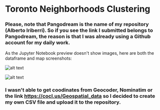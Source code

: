 # Toronto Neighborhoods Clustering

### Please, note that Pangodream is the name of my repository (Alberto Iriberri). So if you see the link I submitted belongs to Pangodream, the reason is that I was already using a Github account for my daily work.

As the Jupyter Notebook preview doesn't show images, here are both the dataframe and map screenshots:

![alt text](https://github.com/pangodream/Coursera_Capstone/raw/master/TorontoNeighborhoods/Dataframe.png)

![alt text](https://github.com/pangodream/Coursera_Capstone/raw/master/TorontoNeighborhoods/TorontoNBHVenuesMap.png)

### I wasn't able to get coodinates from Geocoder, Nominatim or the link https://cocl.us/Geospatial_data so I decided to create my own CSV file and upload it to the repository.
